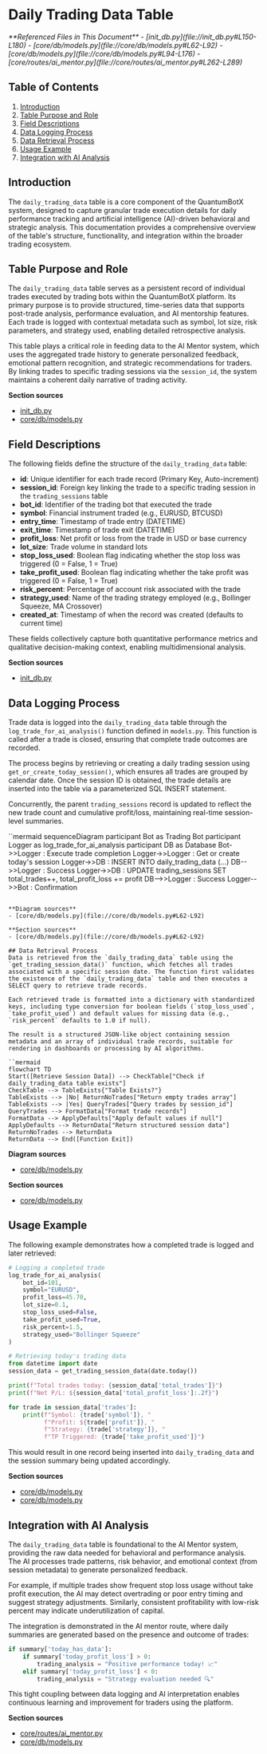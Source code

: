 # Daily Trading Data Table

<cite>
**Referenced Files in This Document**   
- [init_db.py](file://init_db.py#L150-L180)
- [core/db/models.py](file://core/db/models.py#L62-L92)
- [core/db/models.py](file://core/db/models.py#L94-L176)
- [core/routes/ai_mentor.py](file://core/routes/ai_mentor.py#L262-L289)
</cite>

## Table of Contents
1. [Introduction](#introduction)
2. [Table Purpose and Role](#table-purpose-and-role)
3. [Field Descriptions](#field-descriptions)
4. [Data Logging Process](#data-logging-process)
5. [Data Retrieval Process](#data-retrieval-process)
6. [Usage Example](#usage-example)
7. [Integration with AI Analysis](#integration-with-ai-analysis)

## Introduction
The `daily_trading_data` table is a core component of the QuantumBotX system, designed to capture granular trade execution details for daily performance tracking and artificial intelligence (AI)-driven behavioral and strategic analysis. This documentation provides a comprehensive overview of the table's structure, functionality, and integration within the broader trading ecosystem.

## Table Purpose and Role
The `daily_trading_data` table serves as a persistent record of individual trades executed by trading bots within the QuantumBotX platform. Its primary purpose is to provide structured, time-series data that supports post-trade analysis, performance evaluation, and AI mentorship features. Each trade is logged with contextual metadata such as symbol, lot size, risk parameters, and strategy used, enabling detailed retrospective analysis.

This table plays a critical role in feeding data to the AI Mentor system, which uses the aggregated trade history to generate personalized feedback, emotional pattern recognition, and strategic recommendations for traders. By linking trades to specific trading sessions via the `session_id`, the system maintains a coherent daily narrative of trading activity.

**Section sources**
- [init_db.py](file://init_db.py#L150-L180)
- [core/db/models.py](file://core/db/models.py#L62-L92)

## Field Descriptions
The following fields define the structure of the `daily_trading_data` table:

- **id**: Unique identifier for each trade record (Primary Key, Auto-increment)
- **session_id**: Foreign key linking the trade to a specific trading session in the `trading_sessions` table
- **bot_id**: Identifier of the trading bot that executed the trade
- **symbol**: Financial instrument traded (e.g., EURUSD, BTCUSD)
- **entry_time**: Timestamp of trade entry (DATETIME)
- **exit_time**: Timestamp of trade exit (DATETIME)
- **profit_loss**: Net profit or loss from the trade in USD or base currency
- **lot_size**: Trade volume in standard lots
- **stop_loss_used**: Boolean flag indicating whether the stop loss was triggered (0 = False, 1 = True)
- **take_profit_used**: Boolean flag indicating whether the take profit was triggered (0 = False, 1 = True)
- **risk_percent**: Percentage of account risk associated with the trade
- **strategy_used**: Name of the trading strategy employed (e.g., Bollinger Squeeze, MA Crossover)
- **created_at**: Timestamp of when the record was created (defaults to current time)

These fields collectively capture both quantitative performance metrics and qualitative decision-making context, enabling multidimensional analysis.

**Section sources**
- [init_db.py](file://init_db.py#L150-L180)

## Data Logging Process
Trade data is logged into the `daily_trading_data` table through the `log_trade_for_ai_analysis()` function defined in `models.py`. This function is called after a trade is closed, ensuring that complete trade outcomes are recorded.

The process begins by retrieving or creating a daily trading session using `get_or_create_today_session()`, which ensures all trades are grouped by calendar date. Once the session ID is obtained, the trade details are inserted into the table via a parameterized SQL INSERT statement.

Concurrently, the parent `trading_sessions` record is updated to reflect the new trade count and cumulative profit/loss, maintaining real-time session-level summaries.

``mermaid
sequenceDiagram
participant Bot as Trading Bot
participant Logger as log_trade_for_ai_analysis
participant DB as Database
Bot->>Logger : Execute trade completion
Logger->>Logger : Get or create today's session
Logger->>DB : INSERT INTO daily_trading_data (...)
DB-->>Logger : Success
Logger->>DB : UPDATE trading_sessions SET total_trades++, total_profit_loss += profit
DB-->>Logger : Success
Logger-->>Bot : Confirmation
```

**Diagram sources**
- [core/db/models.py](file://core/db/models.py#L62-L92)

**Section sources**
- [core/db/models.py](file://core/db/models.py#L62-L92)

## Data Retrieval Process
Data is retrieved from the `daily_trading_data` table using the `get_trading_session_data()` function, which fetches all trades associated with a specific session date. The function first validates the existence of the `daily_trading_data` table and then executes a SELECT query to retrieve trade records.

Each retrieved trade is formatted into a dictionary with standardized keys, including type conversion for boolean fields (`stop_loss_used`, `take_profit_used`) and default values for missing data (e.g., `risk_percent` defaults to 1.0 if null).

The result is a structured JSON-like object containing session metadata and an array of individual trade records, suitable for rendering in dashboards or processing by AI algorithms.

``mermaid
flowchart TD
Start([Retrieve Session Data]) --> CheckTable["Check if daily_trading_data table exists"]
CheckTable --> TableExists{"Table Exists?"}
TableExists --> |No| ReturnNoTrades["Return empty trades array"]
TableExists --> |Yes| QueryTrades["Query trades by session_id"]
QueryTrades --> FormatData["Format trade records"]
FormatData --> ApplyDefaults["Apply default values if null"]
ApplyDefaults --> ReturnData["Return structured session data"]
ReturnNoTrades --> ReturnData
ReturnData --> End([Function Exit])
```

**Diagram sources**
- [core/db/models.py](file://core/db/models.py#L94-L176)

**Section sources**
- [core/db/models.py](file://core/db/models.py#L94-L176)

## Usage Example
The following example demonstrates how a completed trade is logged and later retrieved:

```python
# Logging a completed trade
log_trade_for_ai_analysis(
    bot_id=101,
    symbol="EURUSD",
    profit_loss=45.70,
    lot_size=0.1,
    stop_loss_used=False,
    take_profit_used=True,
    risk_percent=1.5,
    strategy_used="Bollinger Squeeze"
)

# Retrieving today's trading data
from datetime import date
session_data = get_trading_session_data(date.today())

print(f"Total trades today: {session_data['total_trades']}")
print(f"Net P/L: ${session_data['total_profit_loss']:.2f}")

for trade in session_data['trades']:
    print(f"Symbol: {trade['symbol']}, "
          f"Profit: ${trade['profit']}, "
          f"Strategy: {trade['strategy']}, "
          f"TP Triggered: {trade['take_profit_used']}")
```

This would result in one record being inserted into `daily_trading_data` and the session summary being updated accordingly.

**Section sources**
- [core/db/models.py](file://core/db/models.py#L62-L92)
- [core/db/models.py](file://core/db/models.py#L94-L176)

## Integration with AI Analysis
The `daily_trading_data` table is foundational to the AI Mentor system, providing the raw data needed for behavioral and performance analysis. The AI processes trade patterns, risk behavior, and emotional context (from session metadata) to generate personalized feedback.

For example, if multiple trades show frequent stop loss usage without take profit execution, the AI may detect overtrading or poor entry timing and suggest strategy adjustments. Similarly, consistent profitability with low-risk percent may indicate underutilization of capital.

The integration is demonstrated in the AI mentor route, where daily summaries are generated based on the presence and outcome of trades:

```python
if summary['today_has_data']:
    if summary['today_profit_loss'] > 0:
        trading_analysis = "Positive performance today! 📈"
    elif summary['today_profit_loss'] < 0:
        trading_analysis = "Strategy evaluation needed 🔍"
```

This tight coupling between data logging and AI interpretation enables continuous learning and improvement for traders using the platform.

**Section sources**
- [core/routes/ai_mentor.py](file://core/routes/ai_mentor.py#L262-L289)
- [core/db/models.py](file://core/db/models.py#L62-L92)
